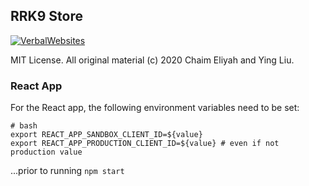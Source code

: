 ## RRK9 Store

[![VerbalWebsites](https://circleci.com/gh/VerbalWebsites/rrk9-store.svg?style=svg)](https://app.circleci.com/pipelines/github/VerbalWebsites/rrk9-store)

MIT License. All original material (c) 2020 Chaim Eliyah and Ying Liu.

### React App
For the React app, the following environment variables need to be set:
```
# bash
export REACT_APP_SANDBOX_CLIENT_ID=${value}
export REACT_APP_PRODUCTION_CLIENT_ID=${value} # even if not production value
```
...prior to running `npm start`
